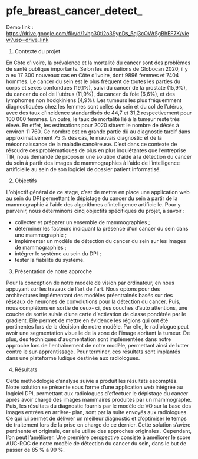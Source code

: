 # pfe_breast_cancer_detect_

Demo link : https://drive.google.com/file/d/1vhp30ti2o3SypDs_5qj3cOWr5gBhEF7K/view?usp=drive_link


1. Contexte du projet

En Côte d'Ivoire, la prévalence et la mortalité du cancer sont des problèmes de santé publique importants. Selon les estimations de Globocan 2020, il y a eu 17 300 nouveaux cas en Côte d'Ivoire, dont 9896 femmes et 7404 hommes. Le cancer du sein est le plus fréquent de toutes les parties du corps et sexes confondues (19,1%), suivi du cancer de la prostate (15,9%), du cancer du col de l'utérus (11,9%), du cancer du foie (6,6%), et des lymphomes non hodgkiniens (4,9%). Les tumeurs les plus fréquemment diagnostiquées chez les femmes sont celles du sein et du col de l’utérus, avec des taux d'incidence standardisés de 44,7 et 31,2 respectivement pour 100 000 femmes. En outre, le taux de mortalité lié à la tumeur reste très élevé. En effet, les estimations pour 2020 situent le nombre de décès à environ 11 760. Ce nombre est en grande partie dû au diagnostic tardif dans approximativement 75 % des cas, le mauvais diagnostic et de la méconnaissance de la maladie cancéreuse. C’est dans ce contexte de résoudre ces problématiques de plus en plus inquiétantes que l’entreprise TIR, nous demande de proposer une solution d’aide à la détection du cancer du sein à partir des images de mammographies à l’aide de l’intelligence artificielle au sein de son logiciel de dossier patient informatisé.

2. Objectifs

L’objectif général de ce stage, c’est de mettre en place une application web au sein du DPI permettant le dépistage du cancer du sein à partir de la mammographie à l’aide des algorithmes d’intelligence artificielle. Pour y parvenir, nous déterminons cinq objectifs spécifiques du projet, à savoir :
  - collecter et préparer un ensemble de mammographies ;
  - déterminer les facteurs indiquant la présence d'un cancer du sein dans une
  mammographie ;
  - implémenter un modèle de détection du cancer du sein sur les images de
  mammographies ;
  - intégrer le système au sein du DPI ;
  - tester la fiabilité du système.

3. Présentation de notre approche
     
Pour la conception de notre modèle de vision par ordinateur, en nous appuyant sur les travaux de l'art de l'art. Nous optons pour des architectures implémentant des modèles préentraînés basés sur des réseaux de neurones de convolutions pour la détection du cancer. Puis, nous complétons en sortie de ceux- ci, des couches d’auto attentions, une couche de sortie suivie d’une carte d'activation de classe pondérée par le gradient. Elle permet de mettre en évidence les régions qui ont été pertinentes lors de la décision de notre modèle. Par elle, le radiologue peut avoir une segmentation visuelle de la zone de l’image abritant la tumeur. De plus, des techniques d'augmentation sont implémentées dans notre approche lors de l'entraînement de notre modèle, permettant ainsi de lutter contre le sur-apprentissage. Pour terminer, ces résultats sont implantés dans une plateforme ludique destinée aux radiologues.

4. Résultats
   
Cette méthodologie d’analyse suivie a produit les résultats escomptés. Notre solution se présente sous forme d’une application web intégrée au logiciel DPI, permettant aux radiologues d’effectuer le dépistage du cancer après avoir chargé des images mammaires produites par un mammographe. Puis, les résultats du diagnostic fournis par le modèle de VO sur la base des images entrées en arrière- plan, sont par la suite envoyés aux radiologues. Ce qui lui permet de délivrer un meilleur diagnostic et d’optimiser le temps de traitement lors de la prise en charge de ce dernier.
Cette solution s’avère pertinente et originale, car elle utilise des approches originales . Cependant, l’on peut l’améliorer. Une première perspective consiste à améliorer le score AUC-ROC de notre modèle de détection du cancer du sein, dans le but de passer de 85 % à 99 %. 
